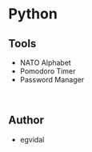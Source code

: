 # Python

## Tools

* NATO Alphabet
* Pomodoro Timer
* Password Manager

<br>

## Author

* egvidal
